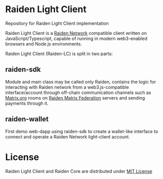 # Raiden Light Client

Repository for Raiden Light Client implementation

Raiden Light Client is a [Raiden Network](https://raiden.network) compatible client written on JavaScript/Typescript, capable of running in modern web3-enabled browsers and Node.js environments.

Raiden Light Client (Raiden-LC) is split in two parts:

## raiden-sdk

Module and main class may be called only Raiden, contains the logic for interacting with Raiden network from a web3.js-compatible interface/account through off-chain communication channels such as [Matrix.org](https://matrix.org) rooms on [Raiden Matrix Federation](https://github.com/raiden-network/raiden-transport) servers and sending payments through it.

## raiden-wallet

First demo web-dapp using raiden-sdk to create a wallet-like interface to connect and operate a Raiden Network light-client account.

# License

Raiden Light Client and Raiden Core are distributed under [MIT License](./LICENSE)
